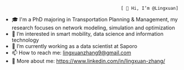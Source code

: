                                                  [ 👋 Hi, I’m @Lingxuan]
                                                
                                                
- 🎓 I'm a PhD majoring in Transportation Planning & Management, my research focuses on network modeling, simulation and optimization
- 👀 I’m interested in smart mobility, data science and information technology
- 🌱 I’m currently working as a data scientist at Saporo
- 📫 How to reach me: lingxuanzhang9@gmail.com
- 📱 More about me: https://www.linkedin.com/in/lingxuan-zhang/

<!---
lingxuan9/lingxuan9 is a ✨ special ✨ repository because its `README.md` (this file) appears on your GitHub profile.
You can click the Preview link to take a look at your changes.
--->
